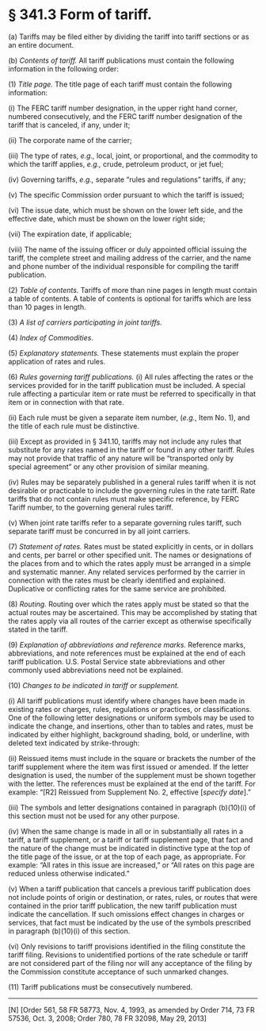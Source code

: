 # § 341.3   Form of tariff.

(a) Tariffs may be filed either by dividing the tariff into tariff sections or as an entire document.


(b) *Contents of tariff.* All tariff publications must contain the following information in the following order:


(1) *Title page.* The title page of each tariff must contain the following information:


(i) The FERC tariff number designation, in the upper right hand corner, numbered consecutively, and the FERC tariff number designation of the tariff that is canceled, if any, under it;


(ii) The corporate name of the carrier;


(iii) The type of rates, *e.g.,* local, joint, or proportional, and the commodity to which the tariff applies, *e.g.,* crude, petroleum product, or jet fuel;


(iv) Governing tariffs, *e.g.,* separate “rules and regulations” tariffs, if any;


(v) The specific Commission order pursuant to which the tariff is issued;


(vi) The issue date, which must be shown on the lower left side, and the effective date, which must be shown on the lower right side;


(vii) The expiration date, if applicable;


(viii) The name of the issuing officer or duly appointed official issuing the tariff, the complete street and mailing address of the carrier, and the name and phone number of the individual responsible for compiling the tariff publication.


(2) *Table of contents.* Tariffs of more than nine pages in length must contain a table of contents. A table of contents is optional for tariffs which are less than 10 pages in length.


(3) *A list of carriers participating in joint tariffs.*

(4) *Index of Commodities.*

(5) *Explanatory statements.* These statements must explain the proper application of rates and rules.


(6) *Rules governing tariff publications.* (i) All rules affecting the rates or the services provided for in the tariff publication must be included. A special rule affecting a particular item or rate must be referred to specifically in that item or in connection with that rate.


(ii) Each rule must be given a separate item number, (*e.g.*, Item No. 1), and the title of each rule must be distinctive.


(iii) Except as provided in § 341.10, tariffs may not include any rules that substitute for any rates named in the tariff or found in any other tariff. Rules may not provide that traffic of any nature will be “transported only by special agreement” or any other provision of similar meaning.


(iv) Rules may be separately published in a general rules tariff when it is not desirable or practicable to include the governing rules in the rate tariff. Rate tariffs that do not contain rules must make specific reference, by FERC Tariff number, to the governing general rules tariff.


(v) When joint rate tariffs refer to a separate governing rules tariff, such separate tariff must be concurred in by all joint carriers.


(7) *Statement of rates.* Rates must be stated explicitly in cents, or in dollars and cents, per barrel or other specified unit. The names or designations of the places from and to which the rates apply must be arranged in a simple and systematic manner. Any related services performed by the carrier in connection with the rates must be clearly identified and explained. Duplicative or conflicting rates for the same service are prohibited.


(8) *Routing.* Routing over which the rates apply must be stated so that the actual routes may be ascertained. This may be accomplished by stating that the rates apply via all routes of the carrier except as otherwise specifically stated in the tariff.


(9) *Explanation of abbreviations and reference marks.* Reference marks, abbreviations, and note references must be explained at the end of each tariff publication. U.S. Postal Service state abbreviations and other commonly used abbreviations need not be explained.


(10) *Changes to be indicated in tariff or supplement.*

(i) All tariff publications must identify where changes have been made in existing rates or charges, rules, regulations or practices, or classifications. One of the following letter designations or uniform symbols may be used to indicate the change, and insertions, other than to tables and rates, must be indicated by either highlight, background shading, bold, or underline, with deleted text indicated by strike-through:


(ii) Reissued items must include in the square or brackets the number of the tariff supplement where the item was first issued or amended. If the letter designation is used, the number of the supplement must be shown together with the letter. The references must be explained at the end of the tariff. For example: “[R2] Reissued from Supplement No. 2, effective [*specify date*].”


(iii) The symbols and letter designations contained in paragraph (b)(10)(i) of this section must not be used for any other purpose.


(iv) When the same change is made in all or in substantially all rates in a tariff, a tariff supplement, or a tariff or tariff supplement page, that fact and the nature of the change must be indicated in distinctive type at the top of the title page of the issue, or at the top of each page, as appropriate. For example: “All rates in this issue are increased,” or “All rates on this page are reduced unless otherwise indicated.”


(v) When a tariff publication that cancels a previous tariff publication does not include points of origin or destination, or rates, rules, or routes that were contained in the prior tariff publication, the new tariff publication must indicate the cancellation. If such omissions effect changes in charges or services, that fact must be indicated by the use of the symbols prescribed in paragraph (b)(10)(i) of this section.


(vi) Only revisions to tariff provisions identified in the filing constitute the tariff filing. Revisions to unidentified portions of the rate schedule or tariff are not considered part of the filing nor will any acceptance of the filing by the Commission constitute acceptance of such unmarked changes.


(11) Tariff publications must be consecutively numbered.



---

[N] [Order 561, 58 FR 58773, Nov. 4, 1993, as amended by Order 714, 73 FR 57536, Oct. 3, 2008; Order 780, 78 FR 32098, May 29, 2013]




